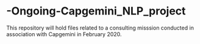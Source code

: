 # -Ongoing-Capgemini_NLP_project

This repository will hold files related to a consulting misssion conducted in association with Capgemini in February 2020.
